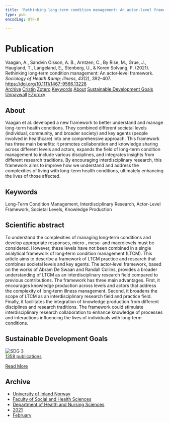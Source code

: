 ```yaml
---
title: 'Rethinking long‐term condition management: An actor‐level framework'
type: pub
encoding: UTF-8

---
```

<h1>Publication</h1>
<article id="csl-bib-container-ABAR3JE2" class="csl-bib-container">
  <div class="csl-bib-body"> <div class="csl-entry">Vaagan, A., Sandvin Olsson, A. B., Arntzen, C., By Rise, M., Grue, J., Haugland, T., Langeland, E., Stenberg, U., &#38; Koren Solvang, P. (2021). Rethinking long‐term condition management: An actor‐level framework. <i>Sociology of Health &#38;amp; Illness</i>, <i>43</i>(2), 392–407. <a href="https://doi.org/10.1111/1467-9566.13228">https://doi.org/10.1111/1467-9566.13228</a></div> </div>
  <div class="csl-bib-buttons">
    <a href="#taxonomy-article-ABAR3JE2" alt="archive" class="csl-bib-button">Archive</a>
    <a href="https://app.cristin.no/results/show.jsf?id=1894151" alt="Cristin" class="csl-bib-button">Cristin</a>
    <a href="http://zotero.org/groups/5881554/items/ABAR3JE2" alt="Zotero" class="csl-bib-button">Zotero</a>
    <a href="#keywords-article-ABAR3JE2" alt="keywords" class="csl-bib-button">Keywords</a>
    <a href="#about-article-ABAR3JE2" alt="about_pub" class="csl-bib-button">About</a>
    <a href="#sdg-article-ABAR3JE2" alt="sdg" class="csl-bib-button">Sustainable Development Goals</a>
    <a href="https://munin.uit.no/bitstream/10037/23787/4/article.pdf" alt="Unpaywall" class="csl-bib-button">Unpaywall</a>
    <a href="https://munin.uit.no/bitstream/10037/23787/4/article.pdf" alt="EZproxy" class="csl-bib-button">EZproxy</a>
  </div>
  <div id="csl-bib-meta-container-ABAR3JE2"></div>
</article>
<div id="csl-bib-meta-ABAR3JE2" class="csl-bib-meta">
  <article id="about-article-ABAR3JE2" class="about_pub-article">
    <h1>About</h1>
    Vaagan et al. developed a new framework to better understand and manage long-term health conditions. They combined different societal levels (individual, community, and broader society) and key agents (people involved in healthcare) into one comprehensive approach. This framework has three main benefits: it promotes collaboration and knowledge sharing across different levels and actors, expands the field of long-term condition management to include various disciplines, and integrates insights from different research traditions. By encouraging interdisciplinary research, this framework aims to improve how we understand and address the complexities of living with long-term health conditions, ultimately enhancing the lives of those affected.
  </article>
  <article id="keywords-article-ABAR3JE2" class="keywords-article">
    <h1>Keywords</h1>
    Long-Term Condition Management, Interdisciplinary Research, Actor-Level Framework, Societal Levels, Knowledge Production
  </article>
  <article id="abstract-article-ABAR3JE2" class="abstract-article">
    <h1>Scientific abstract</h1>
    To understand the complexities of managing long‐term conditions and develop appropriate responses, micro‐, meso‐ and macrolevels must be considered. However, these levels have not been combined in a single analytical framework of long‐term condition management (LTCM). This article aims to describe a framework of LTCM practice and research that combines societal levels and key agents. The actor‐level framework, based on the works of Abram De Swaan and Randall Collins, provides a broader understanding of LTCM as an interdisciplinary research field compared to previous contributions. The framework has three main advantages. First, it encourages knowledge production across levels and actors that address the complexity of long‐term illness management. Second, it broadens the scope of LTCM as an interdisciplinary research field and practice field. Finally, it facilitates the integration of knowledge production from different disciplines and research traditions. The framework could stimulate interdisciplinary research collaboration to enhance knowledge of processes and interactions influencing the lives of individuals with long‐term conditions.
  </article>
  <article id="sdg-article-ABAR3JE2" class="sdg-article">
    <h1>Sustainable Development Goals</h1>
    <div class="sdg-container"><div id="sdg3" class="sdg">
        <img src="{{< params subfolder >}}images/sdg/sdg03_en.png" class="image" alt="SDG 3">
        <div class="sdg-overlay">
          <a href="{{< params subfolder >}}en/archive/?sdg=3#archive" class="sdg-publication-count"><span>1358</span> publications</a>
          <p><a href="https://sdgs.un.org/goals/goal3" class="sdg-read-more">Read More</a></p>
        </div>
      </div></div>
  </article>
  <article id="taxonomy-article-ABAR3JE2" class="taxonomy-article">
    <h1>Archive</h1>
    <ul>
      <li><a href="{{< params subfolder >}}en/archive/?key=3DCRN523">University of Inland Norway</a></li>
      <li><a href="{{< params subfolder >}}en/archive/?key=IDKFS3MX">Faculty of Social and Health Sciences</a></li>
      <li><a href="{{< params subfolder >}}en/archive/?key=GTV4ECMZ">Department of Health and Nursing Sciences</a></li>
      <li><a href="{{< params subfolder >}}en/archive/?key=4IUS5XY3">2021</a></li>
      <li><a href="{{< params subfolder >}}en/archive/?key=BFT7MP8K">February</a></li>
    </ul>
  </article>
</div>
